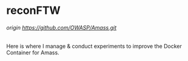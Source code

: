 # reconFTW
###### origin https://github.com/OWASP/Amass.git

Here is where I manage & conduct experiments to improve the Docker Container for Amass.


